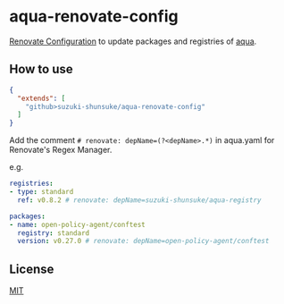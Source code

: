 # aqua-renovate-config

[Renovate Configuration](https://docs.renovatebot.com/config-presets/) to update packages and registries of [aqua](https://github.com/suzuki-shunsuke/aqua).

## How to use

```json
{
  "extends": [
    "github>suzuki-shunsuke/aqua-renovate-config"
  ]
}
```

Add the comment `# renovate: depName=(?<depName>.*)` in aqua.yaml for Renovate's Regex Manager.

e.g.

```yaml
registries:
- type: standard
  ref: v0.8.2 # renovate: depName=suzuki-shunsuke/aqua-registry

packages:
- name: open-policy-agent/conftest
  registry: standard
  version: v0.27.0 # renovate: depName=open-policy-agent/conftest
```

## License

[MIT](LICENSE)
